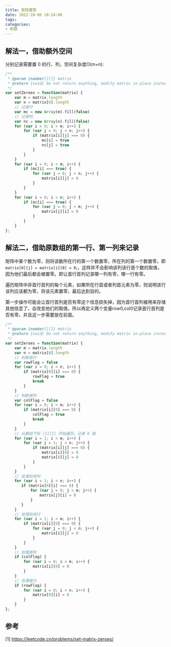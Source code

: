 ```yaml
---
title: 矩阵置零
date: 2022-10-06 18:24:00
tags:
categories:
- 刷题
---
```


## 解法一，借助额外空间
分别记录需要置 0 的行、列，空间复杂度O(m+n):
```javascript
/**
 * @param {number[][]} matrix
 * @return {void} Do not return anything, modify matrix in-place instead.
 */
var setZeroes = function(matrix) {
    var m = matrix.length
    var n = matrix[0].length
    // 记录行
    var mc = new Array(m).fill(false)
    // 记录列
    var nc = new Array(n).fill(false)
    for (var i = 0; i < m; i++) {
        for (var j = 0; j < n; j++) {
            if (matrix[i][j] === 0) {
                mc[i] = true
                nc[j] = true
            }
        }
    }
    for (var i = 0; i < m; i++) {
        if (mc[i] === true) {
            for (var j = 0; j < n; j++) {
                matrix[i][j] = 0
            }
        }
    }
    for (var i = 0; i < n; i++) {
        if (nc[i] === true) {
            for (var j = 0; j < m; j++) {
                matrix[j][i] = 0
            }
        }
    }
};
```

## 解法二，借助原数组的第一行、第一列来记录
矩阵中某个数为零，则将该数所在行的第一个数置零，所在列的第一个数置零，即 `matrix[0][j] = matrix[i][0] = 0`;，这样并不会影响该列该行首个数的取值，因为他们最后都会被置零。即让首行首列记录哪一列有零，哪一行有零。

遍历矩阵中非首行首列的每个元素，如果所在行首或者列首元素为零，则说明该行该列应该都为零，将该元素置零，最后达到目的。

第一步操作可能会让首行首列是否有零这个信息损失掉，因为首行首列被用来存储其他信息了，会改变他们的取值，所以再定义两个变量row0,col0记录首行首列是否有零，并且这一步需要放在前面。

```javascript
/**
 * @param {number[][]} matrix
 * @return {void} Do not return anything, modify matrix in-place instead.
 */
var setZeroes = function(matrix) {
    var m = matrix.length
    var n = matrix[0].length
    // 判断首行
    var rowFlag = false
    for (var i = 0; i < n; i++) {
        if (matrix[0][i] === 0) {
            rowFlag = true
            break
        }
    }
    // 判断首列
    var colFlag = false
    for (var i = 0; i < m; i++) {
        if (matrix[i][0] === 0) {
            colFlag = true
            break
        }
    }
    // 从数组下标 [1][1] 开始遍历，记录 0 值
    for (var i = 1; i < m; i++) {
        for (var j = 1; j < n; j++) {
            if (matrix[i][j] === 0) {
                matrix[i][0] = 0
                matrix[0][j] = 0
            }
        }
    }
    // 处理后续列
    for (var i = 1; i < n; i++) {
       if (matrix[0][i] === 0) {
           for (var j = 0; j < m; j++) {
               matrix[j][i] = 0
           }
       }
    }
    // 处理后续行
    for (var i = 1; i < m; i++) {
        if (matrix[i][0] === 0) {
            for (var j = 0; j < n; j++) {
                matrix[i][j] = 0
            }
        }
    }
    // 处理首列
    if (colFlag) {
        for (var i = 0; i < m; i++) {
            matrix[i][0] = 0
        }
    }
    // 处理首行
    if (rowFlag) {
        for (var i = 0; i < n; i++) {
            matrix[0][i] = 0
        }
    }
};
```

## 参考
[1] https://leetcode.cn/problems/set-matrix-zeroes/